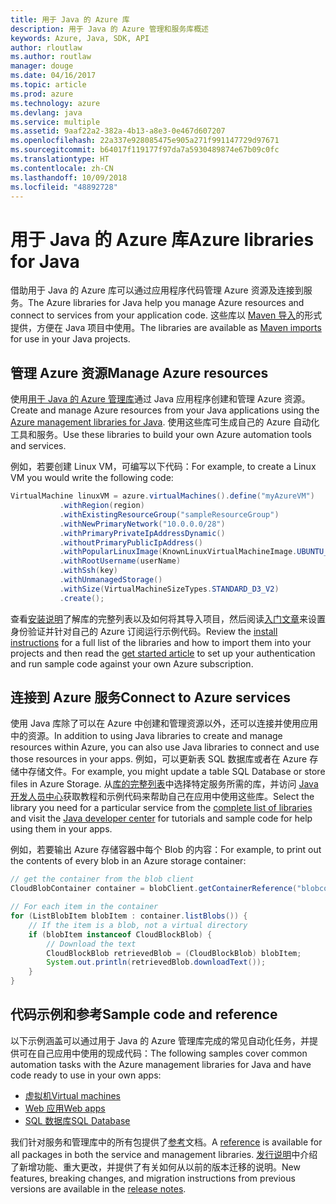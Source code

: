 ```yaml
---
title: 用于 Java 的 Azure 库
description: 用于 Java 的 Azure 管理和服务库概述
keywords: Azure, Java, SDK, API
author: rloutlaw
ms.author: routlaw
manager: douge
ms.date: 04/16/2017
ms.topic: article
ms.prod: azure
ms.technology: azure
ms.devlang: java
ms.service: multiple
ms.assetid: 9aaf22a2-382a-4b13-a8e3-0e467d607207
ms.openlocfilehash: 22a337e928085475e905a271f991147729d97671
ms.sourcegitcommit: b64017f119177f97da7a5930489874e67b09c0fc
ms.translationtype: HT
ms.contentlocale: zh-CN
ms.lasthandoff: 10/09/2018
ms.locfileid: "48892728"
---
```

# <a name="azure-libraries-for-java"></a><span data-ttu-id="545c6-104">用于 Java 的 Azure 库</span><span class="sxs-lookup"><span data-stu-id="545c6-104">Azure libraries for Java</span></span>

<span data-ttu-id="545c6-105">借助用于 Java 的 Azure 库可以通过应用程序代码管理 Azure 资源及连接到服务。</span><span class="sxs-lookup"><span data-stu-id="545c6-105">The Azure libraries for Java help you manage Azure resources and connect to services from your application code.</span></span> <span data-ttu-id="545c6-106">这些库以 [Maven 导入](java-sdk-azure-install.md)的形式提供，方便在 Java 项目中使用。</span><span class="sxs-lookup"><span data-stu-id="545c6-106">The libraries are available as [Maven imports](java-sdk-azure-install.md) for use in your Java projects.</span></span> 

## <a name="manage-azure-resources"></a><span data-ttu-id="545c6-107">管理 Azure 资源</span><span class="sxs-lookup"><span data-stu-id="545c6-107">Manage Azure resources</span></span>

<span data-ttu-id="545c6-108">使用[用于 Java 的 Azure 管理库](java-sdk-azure-get-started.md)通过 Java 应用程序创建和管理 Azure 资源。</span><span class="sxs-lookup"><span data-stu-id="545c6-108">Create and manage Azure resources from your Java applications using the [Azure management libraries for Java](java-sdk-azure-get-started.md).</span></span> <span data-ttu-id="545c6-109">使用这些库可生成自己的 Azure 自动化工具和服务。</span><span class="sxs-lookup"><span data-stu-id="545c6-109">Use these libraries to build your own Azure automation tools and services.</span></span> 

<span data-ttu-id="545c6-110">例如，若要创建 Linux VM，可编写以下代码：</span><span class="sxs-lookup"><span data-stu-id="545c6-110">For example, to create a Linux VM you would write the following code:</span></span>

```java
VirtualMachine linuxVM = azure.virtualMachines().define("myAzureVM")
           .withRegion(region)
           .withExistingResourceGroup("sampleResourceGroup")
           .withNewPrimaryNetwork("10.0.0.0/28")
           .withPrimaryPrivateIpAddressDynamic()
           .withoutPrimaryPublicIpAddress()
           .withPopularLinuxImage(KnownLinuxVirtualMachineImage.UBUNTU_SERVER_16_04_LTS)
           .withRootUsername(userName)
           .withSsh(key)
           .withUnmanagedStorage()
           .withSize(VirtualMachineSizeTypes.STANDARD_D3_V2)
           .create();
 ```

<span data-ttu-id="545c6-111">查看[安装说明](java-sdk-azure-install.md)了解库的完整列表以及如何将其导入项目，然后阅读[入门文章](java-sdk-azure-get-started.md)来设置身份验证并针对自己的 Azure 订阅运行示例代码。</span><span class="sxs-lookup"><span data-stu-id="545c6-111">Review the [install instructions](java-sdk-azure-install.md) for a full list of the libraries and how to import them into your projects and then read the [get started article](java-sdk-azure-get-started.md) to set up your authentication and run sample code against your own Azure subscription.</span></span> 

## <a name="connect-to-azure-services"></a><span data-ttu-id="545c6-112">连接到 Azure 服务</span><span class="sxs-lookup"><span data-stu-id="545c6-112">Connect to Azure services</span></span>

<span data-ttu-id="545c6-113">使用 Java 库除了可以在 Azure 中创建和管理资源以外，还可以连接并使用应用中的资源。</span><span class="sxs-lookup"><span data-stu-id="545c6-113">In addition to using Java libraries to create and manage resources within Azure, you can also use Java libraries to connect  and use those resources in your apps.</span></span> <span data-ttu-id="545c6-114">例如，可以更新表 SQL 数据库或者在 Azure 存储中存储文件。</span><span class="sxs-lookup"><span data-stu-id="545c6-114">For example, you might update a table SQL Database or store files in Azure Storage.</span></span> <span data-ttu-id="545c6-115">从[库的完整列表](java-sdk-azure-install.md)中选择特定服务所需的库，并访问 [Java 开发人员中心](https://azure.microsoft.com/develop/java/)获取教程和示例代码来帮助自己在应用中使用这些库。</span><span class="sxs-lookup"><span data-stu-id="545c6-115">Select the library you need for a particular service from the [complete list of libraries](java-sdk-azure-install.md) and visit the [Java developer center](https://azure.microsoft.com/develop/java/) for tutorials and sample code for help using them in your apps.</span></span>

<span data-ttu-id="545c6-116">例如，若要输出 Azure 存储容器中每个 Blob 的内容：</span><span class="sxs-lookup"><span data-stu-id="545c6-116">For example, to print out the contents of every blob in an Azure storage container:</span></span>

```java
// get the container from the blob client
CloudBlobContainer container = blobClient.getContainerReference("blobcontainer");

// For each item in the container
for (ListBlobItem blobItem : container.listBlobs()) {
    // If the item is a blob, not a virtual directory
    if (blobItem instanceof CloudBlockBlob) {
        // Download the text
        CloudBlockBlob retrievedBlob = (CloudBlockBlob) blobItem;
        System.out.println(retrievedBlob.downloadText());
    }
}
```

## <a name="sample-code-and-reference"></a><span data-ttu-id="545c6-117">代码示例和参考</span><span class="sxs-lookup"><span data-stu-id="545c6-117">Sample code and reference</span></span>

<span data-ttu-id="545c6-118">以下示例涵盖可以通过用于 Java 的 Azure 管理库完成的常见自动化任务，并提供可在自己应用中使用的现成代码：</span><span class="sxs-lookup"><span data-stu-id="545c6-118">The following samples cover common automation tasks with the Azure management libraries for Java and have code ready to use in your own apps:</span></span>

- [<span data-ttu-id="545c6-119">虚拟机</span><span class="sxs-lookup"><span data-stu-id="545c6-119">Virtual machines</span></span>](java-sdk-azure-virtual-machine-samples.md)
- [<span data-ttu-id="545c6-120">Web 应用</span><span class="sxs-lookup"><span data-stu-id="545c6-120">Web apps</span></span>](java-sdk-azure-web-apps-samples.md)
- [<span data-ttu-id="545c6-121">SQL 数据库</span><span class="sxs-lookup"><span data-stu-id="545c6-121">SQL Database</span></span>](java-sdk-azure-sql-database-samples.md)
   
<span data-ttu-id="545c6-122">我们针对服务和管理库中的所有包提供了[参考](https://docs.microsoft.com/java/api)文档。</span><span class="sxs-lookup"><span data-stu-id="545c6-122">A [reference](https://docs.microsoft.com/java/api) is available for all packages in both the service and management libraries.</span></span> <span data-ttu-id="545c6-123">[发行说明](java-sdk-azure-release-notes.md)中介绍了新增功能、重大更改，并提供了有关如何从以前的版本迁移的说明。</span><span class="sxs-lookup"><span data-stu-id="545c6-123">New features, breaking changes, and migration instructions from previous versions are available in the [release notes](java-sdk-azure-release-notes.md).</span></span>